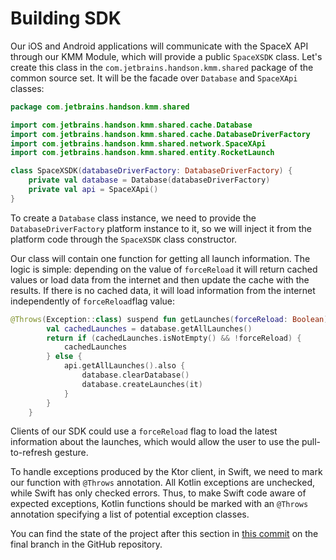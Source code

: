 # Building SDK

Our iOS and Android applications will communicate with the SpaceX API through
our KMM Module, which will provide a public `SpaceXSDK` class. Let's create this class in the `com.jetbrains.handson.kmm.shared` package of the common source set. It will be the facade over `Database` and `SpaceXApi` classes:

```kotlin
package com.jetbrains.handson.kmm.shared

import com.jetbrains.handson.kmm.shared.cache.Database
import com.jetbrains.handson.kmm.shared.cache.DatabaseDriverFactory
import com.jetbrains.handson.kmm.shared.network.SpaceXApi
import com.jetbrains.handson.kmm.shared.entity.RocketLaunch

class SpaceXSDK(databaseDriverFactory: DatabaseDriverFactory) {
    private val database = Database(databaseDriverFactory)
    private val api = SpaceXApi()
}
```

To create a `Database` class instance, we need to provide the `DatabaseDriverFactory` platform instance to it, so we will inject it from the platform code through the `SpaceXSDK` class constructor.

Our class will contain one function for getting all launch information. The logic is simple: depending on the value of `forceReload` it will return cached values or load data from the internet and then update the cache with the results. If there is no cached data, it will load information from the internet independently of `forceReload`flag value:

```kotlin
@Throws(Exception::class) suspend fun getLaunches(forceReload: Boolean): List<RocketLaunch> {
        val cachedLaunches = database.getAllLaunches()
        return if (cachedLaunches.isNotEmpty() && !forceReload) {
            cachedLaunches
        } else {
            api.getAllLaunches().also {
                database.clearDatabase()
                database.createLaunches(it)
            }
        }
    }
```

Clients of our SDK could use a `forceReload` flag to load the latest information about the launches, which would allow the user to use the pull-to-refresh gesture.

To handle exceptions produced by the Ktor client, in Swift, we need to mark our function with `@Throws` annotation. All Kotlin exceptions are unchecked, while Swift has only checked errors. Thus, to make Swift code aware of expected exceptions, Kotlin functions should be marked with an `@Throws` annotation specifying a list of potential exception classes.

You can find the state of the project after this section in [this commit](https://github.com/kotlin-hands-on/kmm-networking-and-data-storage/commit/ee34552708fa95f5d23bc1d13237cb11f5409ff0) on the final branch in the GitHub repository.

